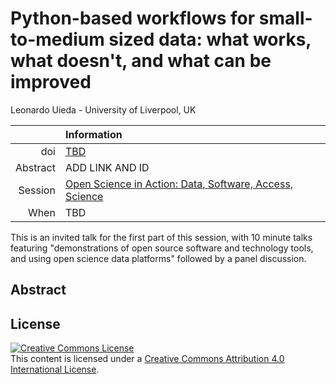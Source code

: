 # Python-based workflows for small-to-medium sized data: what works, what doesn't, and what can be improved

Leonardo Uieda - University of Liverpool, UK

| | Information |
|---:|:----|
| doi | [TBD](https://doi.org/TBD) |
| Abstract | ADD LINK AND ID |
| Session | [Open Science in Action: Data, Software, Access, Science](https://agu.confex.com/agu/fm21/prelim.cgi/Session/122142) |
| When | TBD |

This is an invited talk for the first part of this session, with 10 minute
talks featuring "demonstrations of open source software and technology tools,
and using open science data platforms" followed by a panel discussion.

## Abstract




## License

<a rel="license" href="http://creativecommons.org/licenses/by/4.0/"><img
alt="Creative Commons License" style="border-width:0"
src="https://i.creativecommons.org/l/by/4.0/88x31.png" /></a><br>
This content is licensed under a <a rel="license"
href="http://creativecommons.org/licenses/by/4.0/">Creative Commons Attribution
4.0 International License</a>.
